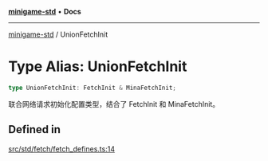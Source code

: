 [**minigame-std**](../README.md) • **Docs**

***

[minigame-std](../README.md) / UnionFetchInit

# Type Alias: UnionFetchInit

```ts
type UnionFetchInit: FetchInit & MinaFetchInit;
```

联合网络请求初始化配置类型，结合了 FetchInit 和 MinaFetchInit。

## Defined in

[src/std/fetch/fetch\_defines.ts:14](https://github.com/JiangJie/minigame-std/blob/b22fceadbb04574df41eed36a50100fba3cc5e73/src/std/fetch/fetch_defines.ts#L14)
